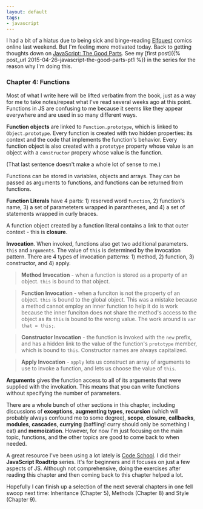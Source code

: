 ```yaml
---
layout: default
tags:
- javascript
---
```


I had a bit of a hiatus due to being sick and binge-reading [Elfquest](http://elfquest.com/gallery/OnlineComics/digitalEQ.html) comics online last weekend. But I'm feeling more motivated today. Back to getting thoughts down on [JavaScript: The Good Parts](http://www.amazon.com/JavaScript-Good-Parts-Douglas-Crockford/dp/0596517742). See my [first post]({% post_url 2015-04-26-javascript-the-good-parts-pt1 %}) in the series for the reason why I'm doing this.

### Chapter 4: Functions
Most of what I write here will be lifted verbatim from the book, just as a way for me to take notes/repeat what I've read several weeks ago at this point. Functions in JS are confusing to me because it seems like they appear everywhere and are used in so many different ways.

**Function objects** are linked to `Function.prototype`, which is linked to `Object.prototype`. Every function is created with two hidden properties: its context and the code that implements the function's behavior. Every function object is also created with a `prototype` property whose value is an object with a `constructor` propery whose value is the function.

(That last sentence doesn't make a whole lot of sense to me.)

Functions can be stored in variables, objects and arrays. They can be passed as arguments to functions, and functions can be returned from functions.

**Function Literals** have 4 parts: 1) reserved word `function`, 2) function's name, 3) a set of parameteters wrapped in parantheses, and 4) a set of statements wrapped in curly braces.

A function object created by a function literal contains a link to that outer context - this is **closure**.

**Invocation**. When invoked, functions also get two additional parameters. `this` and `arguments`. The value of `this` is determined by the invocation pattern. There are 4 types of invocation patterns: 1) method, 2) function, 3) constructor, and 4) apply.

>**Method Invocation** - when a function is stored as a property of an object. `this` is bound to that object.

>**Function Invocation** - when a funciton is not the property of an object. `this` is bound to the global object. This was a mistake because a method cannot employ an inner function to help it do is work because the inner funciton does not share the method's access to the object as its `this` is bound to the wrong value. The work around is `var that = this;`.

>**Constructor Invocation** - the function is invoked with the `new` prefix, and has a hidden link to the value of the function's `prototype` member, which is bound to `this`. Constructor names are always capitalized.

>**Apply Invocation** - `apply` lets us construct an array of arguments to use to invoke a function, and lets us choose the value of `this`.

**Arguments** gives the function access to all of its arguments that were supplied with the invokation. This means that you can write functions without specifying the number of parameters.

There are a whole bunch of other sections in this chapter, including discussions of **exceptions**, **augmenting types**, **recursion** (which will probably always confound me to some degree), **scope**, **closure**, **callbacks**, **modules**, **cascades**, **currying** (baffling! curry should only be something I eat) and **memoization**. However, for now I'm just focusing on the main topic, functions, and the other topics are good to come back to when needed.

A great resource I've been using a lot lately is [Code School](https://www.codeschool.com/). I did their **JavaScript Roadtrip** series. It's for beginners and it focuses on just a few aspects of JS. Although not comprehensive, doing the exercises after reading this chapter and then coming back to this chapter helped a lot.

Hopefully I can finish up a selection of the next several chapters in one fell swoop next time: Inheritance (Chapter 5), Methods (Chapter 8) and Style (Chapter 9).

